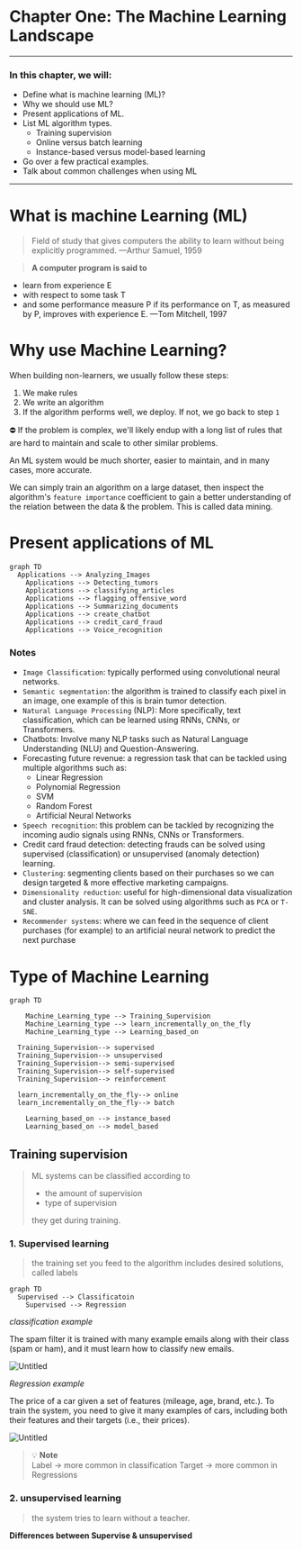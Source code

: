 # Chapter One: The Machine Learning Landscape

---

### **In this chapter, we will:**

- Define what is machine learning (ML)?
- Why we should use ML?
- Present applications of ML.
- List ML algorithm types.
    - Training supervision
    - Online versus batch learning
    - Instance-based versus model-based learning
- Go over a few practical examples.
- Talk about common challenges when using ML

---

# What is machine Learning (ML)

> Field of study that gives computers the ability to learn without being explicitly programmed.
—Arthur Samuel, 1959
> 

> **A computer program is said to** 
*  learn from experience E
*  with respect to some task T 
* and some performance measure P
if its performance on T, as measured by P, improves with experience E.
—Tom Mitchell, 1997
> 

# Why use Machine Learning?

When building non-learners, we usually follow these steps:

1. We make rules
2. We write an algorithm
3. If the algorithm performs well, we deploy. If not, we go back to step `1`

<aside>
⛔ If the problem is complex, we'll likely endup with a long list of rules that are hard to 
maintain and scale to other similar problems.

An ML system would be much shorter, easier to maintain, and in many cases, more accurate.

</aside>

We can simply train an algorithm on a large dataset, then inspect the algorithm's `feature importance` coefficient to gain a better understanding of the relation between the data & the problem. This is called data mining.

# Present applications of ML

```mermaid
graph TD
  Applications --> Analyzing_Images
	Applications --> Detecting_tumors
	Applications --> classifying_articles
	Applications --> flagging_offensive_word
	Applications --> Summarizing_documents
	Applications --> create_chatbot
	Applications --> credit_card_fraud
	Applications --> Voice_recognition

```

### **Notes**

- `Image Classification`: typically performed using convolutional neural networks.
- `Semantic segmentation`: the algorithm is trained to classify each pixel in an image, one example of this is brain tumor detection.
- `Natural Language Processing` (NLP): More specifically, text classification, which can be learned using RNNs, CNNs, or Transformers.
- Chatbots: Involve many NLP tasks such as Natural Language Understanding (NLU) and Question-Answering.
- Forecasting future revenue: a regression task that can be tackled using multiple algorithms such as:
    - Linear Regression
    - Polynomial Regression
    - SVM
    - Random Forest
    - Artificial Neural Networks
- `Speech recognition`: this problem can be tackled by recognizing the incoming audio signals using RNNs, CNNs or Transformers.
- Credit card fraud detection: detecting frauds can be solved using supervised (classification) or unsupervised (anomaly detection) learning.
- `Clustering`: segmenting clients based on their purchases so we can design targeted & more effective marketing campaigns.
- `Dimensionality reduction`: useful for high-dimensional data visualization and cluster analysis. It can be solved using algorithms such as `PCA` or `T-SNE`.
- `Recommender systems`: where we can feed in the sequence of client purchases (for example) to an artificial neural network to predict the next purchase

# Type of Machine Learning

```mermaid
graph TD

	Machine_Learning_type --> Training_Supervision
	Machine_Learning_type --> learn_incrementally_on_the_fly
	Machine_Learning_type --> Learning_based_on 

  Training_Supervision--> supervised
  Training_Supervision--> unsupervised
  Training_Supervision--> semi-supervised
  Training_Supervision--> self-supervised
  Training_Supervision--> reinforcement

  learn_incrementally_on_the_fly--> online
  learn_incrementally_on_the_fly--> batch

	Learning_based_on --> instance_based
	Learning_based_on --> model_based
```

## Training supervision

> ML systems can be classified according to
> 
> - the amount of supervision
> - type of supervision
> 
> they get during training.
> 

### 1. Supervised learning

> the training set you feed to the algorithm includes desired solutions, called labels
> 

```mermaid
graph TD
  Supervised --> Classificatoin 
	Supervised --> Regression

```

*classification example* 

The spam filter
it is trained with many example emails along with their class (spam or ham),
and it must learn how to classify new emails.

![Untitled](Chapter%20One%20The%20Machine%20Learning%20Landscape%20e8786d964e9c4028aa42fb8f27ab96dd/Untitled.png)

*Regression example* 

The price of a car
given a set of features (mileage, age, brand, etc.). To train the system, you need to give it many examples of cars, including both their features 
and their targets (i.e., their prices).

![Untitled](Chapter%20One%20The%20Machine%20Learning%20Landscape%20e8786d964e9c4028aa42fb8f27ab96dd/Untitled%201.png)

> 💡 **Note**  
      Label → more common in classification
      Target → more common in Regressions
> 

 

### 2. unsupervised learning

> the system tries to learn without a teacher.
> 

**Differences between Supervise & unsupervised**